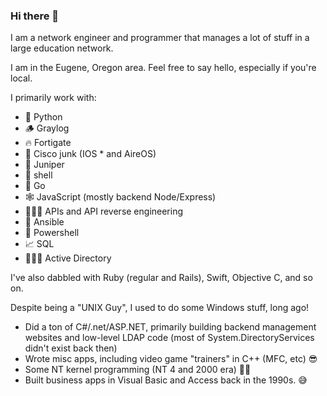 ### Hi there 👋

I am a network engineer and programmer that manages a lot of stuff in a large education network.

I am in the Eugene, Oregon area. Feel free to say hello, especially if you're local.

I primarily work with:
- 🐍 Python
- 🪵 Graylog
- 🔥 Fortigate
- 🤬 Cisco junk (IOS * and AireOS)
- 🌲 Juniper
- 🐚 shell
- 🦫 Go
- 🕸️ JavaScript (mostly backend Node/Express)
- 🕵🏻‍♂️ APIs and API reverse engineering
- 🤖 Ansible
- 🔋 Powershell
- 📈 SQL
- 🧑‍🤝‍🧑 Active Directory

I've also dabbled with Ruby (regular and Rails), Swift, Objective C, and so on.

Despite being a "UNIX Guy", I used to do some Windows stuff, long ago!
- Did a ton of C#/.net/ASP.NET, primarily building backend management websites and low-level LDAP code (most of System.DirectoryServices didn't exist back then)
- Wrote misc apps, including video game "trainers" in C++ (MFC, etc) 😎
- Some NT kernel programming (NT 4 and 2000 era) 👴🏻
- Built business apps in Visual Basic and Access back in the 1990s. 😅

<!--
**codejake/codejake** is a ✨ _special_ ✨ repository because its `README.md` (this file) appears on your GitHub profile.

Here are some ideas to get you started:

- 🔭 I’m currently working on ...
- 🌱 I’m currently learning ...
- 👯 I’m looking to collaborate on ...
- 🤔 I’m looking for help with ...
- 💬 Ask me about ...
- 📫 How to reach me: ...
- 😄 Pronouns: ...
- ⚡ Fun fact: ...
-->
